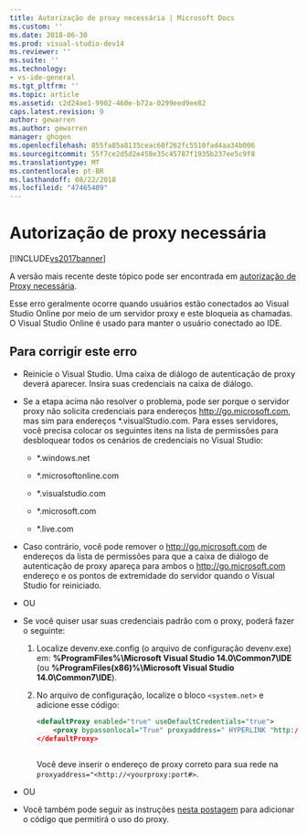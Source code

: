 ```yaml
---
title: Autorização de proxy necessária | Microsoft Docs
ms.custom: ''
ms.date: 2018-06-30
ms.prod: visual-studio-dev14
ms.reviewer: ''
ms.suite: ''
ms.technology:
- vs-ide-general
ms.tgt_pltfrm: ''
ms.topic: article
ms.assetid: c2d24ae1-9902-460e-b72a-0299eed9ee82
caps.latest.revision: 9
author: gewarren
ms.author: gewarren
manager: ghogen
ms.openlocfilehash: 855fa85a8135ceac60f262fc5510fad4aa34b006
ms.sourcegitcommit: 55f7ce2d5d2e458e35c45787f1935b237ee5c9f8
ms.translationtype: MT
ms.contentlocale: pt-BR
ms.lasthandoff: 08/22/2018
ms.locfileid: "47465409"
---
```

# <a name="proxy-authorization-required"></a>Autorização de proxy necessária
[!INCLUDE[vs2017banner](../../includes/vs2017banner.md)]

A versão mais recente deste tópico pode ser encontrada em [autorização de Proxy necessária](https://docs.microsoft.com/visualstudio/ide/reference/proxy-authorization-required).  
  
  
Esse erro geralmente ocorre quando usuários estão conectados ao Visual Studio Online por meio de um servidor proxy e este bloqueia as chamadas. O Visual Studio Online é usado para manter o usuário conectado ao IDE.  
  
## <a name="to-correct-this-error"></a>Para corrigir este erro  
  
-   Reinicie o Visual Studio. Uma caixa de diálogo de autenticação de proxy deverá aparecer. Insira suas credenciais na caixa de diálogo.  
  
-   Se a etapa acima não resolver o problema, pode ser porque o servidor proxy não solicita credenciais para endereços http://go.microsoft.com, mas sim para endereços *.visualStudio.com. Para esses servidores, você precisa colocar os seguintes itens na lista de permissões para desbloquear todos os cenários de credenciais no Visual Studio:  
  
    -   *.windows.net  
  
    -   *.microsoftonline.com  
  
    -   *.visualstudio.com  
  
    -   *.microsoft.com  
  
    -   *.live.com  
  
-   Caso contrário, você pode remover o http://go.microsoft.com de endereços da lista de permissões para que a caixa de diálogo de autenticação de proxy apareça para ambos o http://go.microsoft.com endereço e os pontos de extremidade do servidor quando o Visual Studio for reiniciado.  
  
-   OU  
  
-   Se você quiser usar suas credenciais padrão com o proxy, poderá fazer o seguinte:  
  
    1.  Localize devenv.exe.config (o arquivo de configuração devenv.exe) em: **%ProgramFiles%\Microsoft Visual Studio 14.0\Common7\IDE** (ou **%ProgramFiles(x86)%\Microsoft Visual Studio 14.0\Common7\IDE**).  
  
    2.  No arquivo de configuração, localize o bloco `<system.net>` e adicione esse código:  
  
        ```xml  
        <defaultProxy enabled="true" useDefaultCredentials="true">  
            <proxy bypassonlocal="True" proxyaddress=" HYPERLINK "http://<yourproxy:port#" http://<yourproxy:port#>"/>  
        </defaultProxy>  
  
        ```  
  
         Você deve inserir o endereço de proxy correto para sua rede na `proxyaddress="<http://<yourproxy:port#>`.  
  
-   OU  
  
-   Você também pode seguir as instruções [nesta postagem](http://blogs.msdn.com/b/rido/archive/2010/05/06/how-to-connect-to-tfs-through-authenticated-web-proxy.aspx) para adicionar o código que permitirá o uso do proxy.



